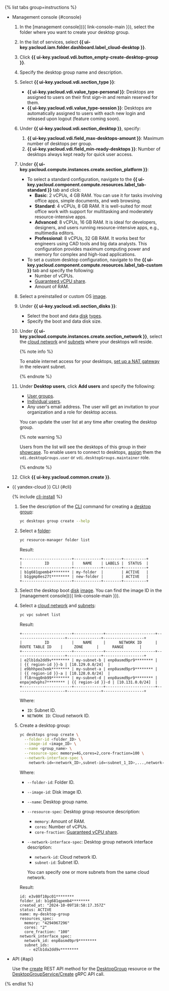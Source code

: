 {% list tabs group=instructions %}

- Management console {#console}

  1. In the [management console]({{ link-console-main }}), select the folder where you want to create your desktop group.
  1. In the list of services, select **{{ ui-key.yacloud.iam.folder.dashboard.label_cloud-desktop }}**.
  1. Click **{{ ui-key.yacloud.vdi.button_empty-create-desktop-group }}**.
  1. Specify the desktop group name and description.
  1. Select **{{ ui-key.yacloud.vdi.section_type }}**:

      * **{{ ui-key.yacloud.vdi.value_type-personal }}**: Desktops are assigned to users on their first sign-in and remain reserved for them.
      * **{{ ui-key.yacloud.vdi.value_type-session }}**: Desktops are automatically assigned to users with each new login and released upon logout (feature coming soon).
  1. Under **{{ ui-key.yacloud.vdi.section_desktop }}**, specify:
     1. **{{ ui-key.yacloud.vdi.field_max-desktops-amount }}**: Maximum number of desktops per group.
     1. **{{ ui-key.yacloud.vdi.field_min-ready-desktops }}**: Number of desktops always kept ready for quick user access.
  1. Under **{{ ui-key.yacloud.compute.instances.create.section_platform }}**:
     * To select a standard configuration, navigate to the **{{ ui-key.yacloud.component.compute.resources.label_tab-standard }}** tab and click:
        * **Basic**: 2 vCPUs, 4 GB RAM. You can use it for tasks involving office apps, simple documents, and web browsing.
        * **Standard**: 4 vCPUs, 8 GB RAM. It is well-suited for most office work with support for multitasking and moderately resource-intensive apps.
        * **Advanced**: 8 vCPUs, 16 GB RAM. It is ideal for developers, designers, and users running resource-intensive apps, e.g., multimedia editors.
        * **Professional**: 8 vCPUs, 32 GB RAM. It works best for engineers using CAD tools and big data analysts. This configuration provides maximum computing power and memory for complex and high-load applications. 
     * To set a custom desktop configuration, navigate to the **{{ ui-key.yacloud.component.compute.resources.label_tab-custom }}** tab and specify the following:
       * Number of vCPUs.
       * [Guaranteed vCPU share](../../compute/concepts/performance-levels.md).
       * Amount of RAM.
  1. Select a preinstalled or custom OS [image](../../cloud-desktop/concepts/images.md).
  1. Under **{{ ui-key.yacloud.vdi.section_disks }}**:
      * Select the boot and data [disk](../../cloud-desktop/concepts/disks.md) [types](../../compute/concepts/disk.md#disks-types).
      * Specify the boot and data disk size.
  1. Under **{{ ui-key.yacloud.compute.instances.create.section_network }}**, select the [cloud network](../../vpc/concepts/network.md#network) and [subnets](../../vpc/concepts/network.md#subnet) where your desktops will reside.
   
      {% note info %}

      To enable internet access for your desktops, [set up a NAT gateway](../../vpc/operations/create-nat-gateway.md) in the relevant subnet.

      {% endnote %}
    
  1. Under **Desktop users**, click **Add users** and specify the following:
     * [User groups](../../iam/concepts/access-control/public-group.md).
     * [Individual users](../../iam/concepts/users/accounts.md).
     * Any user's email address. The user will get an invitation to your organization and a role for desktop access.

      You can update the user list at any time after creating the desktop group.

      {% note warning %}

      Users from the list will see the desktops of this group in their [showcase](../../cloud-desktop/concepts/showcase.md). To enable users to connect to desktops, [assign](../../iam/operations/roles/grant.md) them the `vdi.desktopGroups.user` or `vdi.desktopGroups.maintainer` role.

      {% endnote %}
  
  1. Click **{{ ui-key.yacloud.common.create }}**.

- {{ yandex-cloud }} CLI {#cli}

  {% include [cli-install](../cli-install.md) %}

  1. See the description of the [CLI](../../cli/index.yaml) command for creating a [desktop group](../../cloud-desktop/concepts/desktops-and-groups.md):

      ```bash
      yc desktops group create --help
      ```

  1. Select a [folder](../../resource-manager/concepts/resources-hierarchy.md#folder):

      ```bash
      yc resource-manager folder list
      ```

      Result:

      ```text
      +----------------------+------------+--------+----------+
      |          ID          |    NAME    | LABELS |  STATUS  |
      +----------------------+------------+--------+----------+
      | b1g681qpemb4******** | my-folder  |        | ACTIVE   |
      | b1ggmp8es27t******** | new-folder |        | ACTIVE   |
      +----------------------+------------+--------+----------+
      ```

  1. Select the desktop boot [disk](../../cloud-desktop/concepts/disks.md) [image](../../cloud-desktop/concepts/images.md). You can find the image ID in the [management console]({{ link-console-main }}).
  1. Select a [cloud network](../../vpc/concepts/network.md#network) and [subnets](../../vpc/concepts/network.md#subnet):

      ```bash
      yc vpc subnet list
      ```

      Result:

      ```text
      +----------------------+-------------+----------------------+----------------------+---------------+------------------+
      |          ID          |    NAME     |      NETWORK ID      |    ROUTE TABLE ID    |     ZONE      |      RANGE       |
      +----------------------+-------------+----------------------+----------------------+---------------+------------------+
      | e2lb1da2dd9v******** | my-subnet-b | enp0asmd9pr9******** |                      | {{ region-id }}-b | [10.129.0.0/24]  |
      | e9bhhpeo3vmk******** | my-subnet-a | enp0asmd9pr9******** |                      | {{ region-id }}-a | [10.128.0.0/24]  |
      | fl8rnqg0nb99******** | my-subnet-d | enp0asmd9pr9******** | enpajmdvphs7******** | {{ region-id }}-d | [10.131.0.0/24]  |
      +----------------------+-------------+----------------------+----------------------+---------------+------------------+
      ```

      Where:

      * `ID`: Subnet ID.
      * `NETWORK ID`: Cloud network ID.

  1. Create a desktop group:

      ```bash
      yc desktops group create \
        --folder-id <folder_ID> \
        --image-id <image_ID> \
        --name <group_name> \
        --resource-spec memory=4G,cores=2,core-fraction=100 \
        --network-interface-spec \
          network-id=<network_ID>,subnet-id=<subnet_1_ID>,...,network-id=<network_ID>,subnet-id=<subnet_n_ID>
      ```

      Where:

      * `--folder-id`: Folder ID.
      * `--image-id`: Disk image ID.
      * `--name`: Desktop group name.
      * `--resource-spec`: Desktop group resource description:

          * `memory`: Amount of RAM.
          * `cores`: Number of vCPUs.
          * `core-fraction`: [Guaranteed vCPU share](../../compute/concepts/performance-levels.md).

      * `--network-interface-spec`: Desktop group network interface description:

          * `network-id`: Cloud network ID.
          * `subnet-id`: Subnet ID.

          You can specify one or more subnets from the same cloud network.

      Result:

      ```text
      id: e3v80f10pc01********
      folder_id: b1g681qpemb4********
      created_at: "2024-10-09T18:58:17.357Z"
      status: ACTIVE
      name: my-desktop-group
      resources_spec:
        memory: "4294967296"
        cores: "2"
        core_fraction: "100"
      network_interface_spec:
        network_id: enp0asmd9pr9********
        subnet_ids:
          - e2lb1da2dd9v********
      ```

- API {#api}

  Use the [create](../../cloud-desktop/api-ref/DesktopGroup/create.md) REST API method for the [DesktopGroup](../../cloud-desktop/api-ref/DesktopGroup/index.md) resource or the [DesktopGroupService/Create](../../cloud-desktop/api-ref/grpc/DesktopGroup/create.md) gRPC API call.

{% endlist %}
